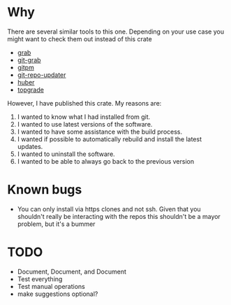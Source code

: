 # Why

There are several similar tools to this one. Depending on your use case you
might want to check them out instead of this crate

- [grab](https://github.com/jmhodges/grab)
- [git-grab](https://crates.io/crates/git-grab)
- [gitpm](https://github.com/lukluk/gitpm)
- [git-repo-updater](https://github.com/earwig/git-repo-updater)
- [huber](https://github.com/innobead/huber)
- [topgrade](https://github.com/r-darwish/topgrade)

However, I have published this crate. My reasons are:

1. I wanted to know what I had installed from git.
1. I wanted to use latest versions of the software.
1. I wanted to have some assistance with the build process.
1. I wanted if possible to automatically rebuild and install the latest updates.
1. I wanted to uninstall the software.
1. I wanted to be able to always go back to the previous version


# Known bugs

- You can only install via https clones and not ssh. Given that you
shouldn't really be interacting with the repos this shouldn't be a mayor
problem, but it's a bummer


# TODO

- Document, Document, and Document
- Test everything
- Test manual operations
- make suggestions optional?
